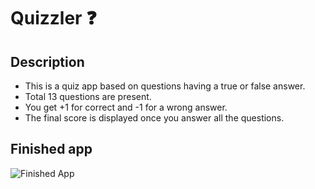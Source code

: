 # Quizzler ❓

## Description

- This is a quiz app based on questions having a true or false answer.
- Total 13 questions are present.
- You get +1 for correct and -1 for a wrong answer.
- The final score is displayed once you answer all the questions.

## Finished app

![Finished App](https://github.com/londonappbrewery/Images/blob/master/quizzler-demo.gif)

